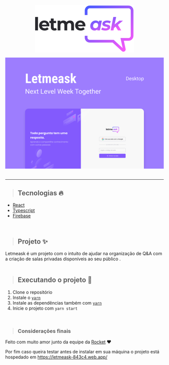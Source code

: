 <p align="center">
<img src='./src/assets/images/logo.svg'>
</p>

<img src='./src/assets/images/Capa.svg'>

<br>

<br>

<hr>

> <h2> Tecnologias 🔥</h2>

<div class='techs'>
<ul>
    <li><a href='https://pt-br.reactjs.org/'>React</a></li>
    <li><a href='https://www.typescriptlang.org/'>Typescript</a></li>
    <li><a href='https://firebase.google.com/?hl=pt'>Firebase</a></li>
</ul>
</div>

<br>

> <h2> Projeto ✨</h2>

<div class='info-project'>
Letmeask é um projeto com o intuito de  ajudar na organização de Q&A com a criação de salas privadas disponíveis ao seu público .
</div>

<br>

> <h2>Executando o projeto 🚀</h2>

<div class='exec-project'>
    <ol>
    <li> Clone o repositório </l1>
    <li> Instale o <a href='https://yarnpkg.com/'><code>yarn</code></a>
    <li> Instale as dependências também com <a href='https://yarnpkg.com/'><code>yarn</code></a>
    <li> Inicie o projeto com <code>yarn start</code>
    </ol>
</div>

<br>

> <h3> Considerações finais</h3>

<div>
    <p>Feito com muito amor junto da equipe da <a href='https://rocketseat.com.br/'>Rocket</a> ❤️</p>
    <p>Por fim caso queira testar antes de instalar em sua máquina o projeto está hospedado em <a href='https://letmeask-843c4.web.app/'>https://letmeask-843c4.web.app/ </a>
</div>

